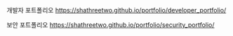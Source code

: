 개발자 포트폴리오
https://shathreetwo.github.io/portfolio/developer_portfolio/

보안 포트폴리오
https://shathreetwo.github.io/portfolio/security_portfolio/
